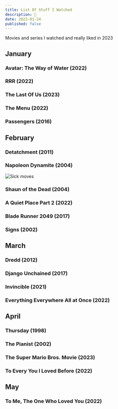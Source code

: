 ```yaml
---
title: List Of Stuff I Watched
description: 🍿
date: 2023-01-24
published: false
---
```


Movies and series I watched and really liked in 2023

## January
### Avatar: The Way of Water (2022)
### RRR (2022)
### The Last Of Us (2023)
### The Menu (2022)
### Passengers (2016)

## February
### Detatchment (2011)
### Napoleon Dynamite (2004)
![Sick moves](/content/blog/movies-2023/napoleon/dance-slide.gif)
### Shaun of the Dead (2004)
### A Quiet Place Part 2 (2022)
### Blade Runner 2049 (2017)
### Signs (2002)

## March
### Dredd (2012)
### Django Unchained (2017)
### Invincible (2021)
### Everything Everywhere All at Once (2022)

## April
### Thursday (1998)
### The Pianist (2002)
### The Super Mario Bros. Movie (2023)
### To Every You I Loved Before (2022)

## May
### To Me, The One Who Loved You (2022)

